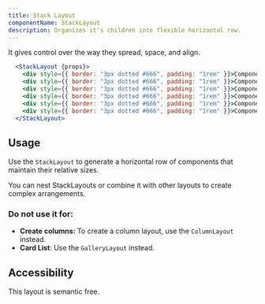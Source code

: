 ```yaml
---
title: Stack Layout
componentName: StackLayout
description: Organizes it's children into flexible horizontal row.
---
```


It gives control over the way they spread, space, and align.

```jsx
  <StackLayout {props}>
    <div style={{ border: "3px dotted #666", padding: "1rem" }}>Component</div>
    <div style={{ border: "3px dotted #666", padding: "1rem" }}>Component</div>
    <div style={{ border: "3px dotted #666", padding: "1rem" }}>Component</div>
    <div style={{ border: "3px dotted #666", padding: "1rem" }}>Component</div>
    <div style={{ border: "3px dotted #666", padding: "1rem" }}>Component</div>
    <div style={{ border: "3px dotted #666", padding: "1rem" }}>Component</div>
  </StackLayout>
```

## Usage

Use the `StackLayout` to generate a horizontal row of components that maintain their relative sizes.

You can nest StackLayouts or combine it with other layouts to create complex arrangements.

### Do not use it for:

- **Create columns:** To create a column layout, use the `ColumnLayout` instead.
- **Card List**: Use the `GalleryLayout` instead.

## Accessibility

This layout is semantic free.
